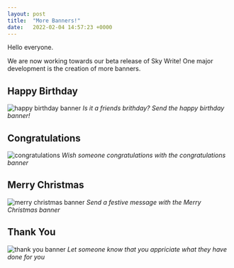```yaml
---
layout: post
title:  "More Banners!"
date:   2022-02-04 14:57:23 +0000
---
```

Hello everyone.

We are now working towards our beta release of Sky Write! One major development is the creation of more banners.

## Happy Birthday ##

![happy birthday banner](/assets/happy-birthday.png)
*Is it a friends brithday? Send the happy birthday banner!*

## Congratulations ##

![congratulations](/assets/congratulations.png)
*Wish someone congratulations with the congratulations banner*

## Merry Christmas ##

![merry christmas banner](/assets/merry-christmas.png)
*Send a festive message with the Merry Christmas banner*

## Thank You ##

![thank you banner](/assets/thank-you.png)
*Let someone know that you appriciate what they have done for you*
